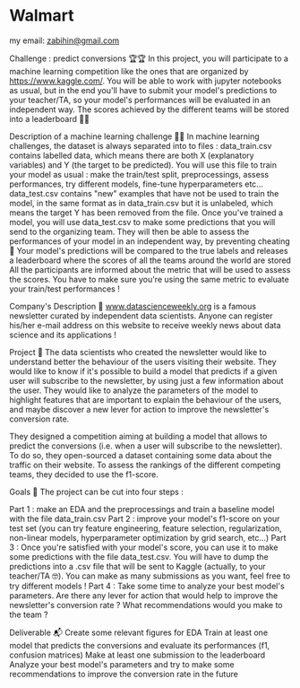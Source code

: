 # Walmart


my email: zabihin@gmail.com













Challenge : predict conversions 🏆🏆
In this project, you will participate to a machine learning competition like the ones that are organized by https://www.kaggle.com/. You will be able to work with jupyter notebooks as usual, but in the end you'll have to submit your model's predictions to your teacher/TA, so your model's performances will be evaluated in an independent way. The scores achieved by the different teams will be stored into a leaderboard 🏅🏅

Description of a machine learning challenge 🚴🚴
In machine learning challenges, the dataset is always separated into to files : data_train.csv contains labelled data, which means there are both X (explanatory variables) and Y (the target to be predicted). You will use this file to train your model as usual : make the train/test split, preprocessings, assess performances, try different models, fine-tune hyperparameters etc... data_test.csv contains "new" examples that have not be used to train the model, in the same format as in data_train.csv but it is unlabeled, which means the target Y has been removed from the file. Once you've trained a model, you will use data_test.csv to make some predictions that you will send to the organizing team. They will then be able to assess the performances of your model in an independent way, by preventing cheating 🤸 Your model's predictions will be compared to the true labels and releases a leaderboard where the scores of all the teams around the world are stored All the participants are informed about the metric that will be used to assess the scores. You have to make sure you're using the same metric to evaluate your train/test performances !

Company's Description 📇
www.datascienceweekly.org is a famous newsletter curated by independent data scientists. Anyone can register his/her e-mail address on this website to receive weekly news about data science and its applications !

Project 🚧
The data scientists who created the newsletter would like to understand better the behaviour of the users visiting their website. They would like to know if it's possible to build a model that predicts if a given user will subscribe to the newsletter, by using just a few information about the user. They would like to analyze the parameters of the model to highlight features that are important to explain the behaviour of the users, and maybe discover a new lever for action to improve the newsletter's conversion rate.

They designed a competition aiming at building a model that allows to predict the conversions (i.e. when a user will subscribe to the newsletter). To do so, they open-sourced a dataset containing some data about the traffic on their website. To assess the rankings of the different competing teams, they decided to use the f1-score.

Goals 🎯
The project can be cut into four steps :

Part 1 : make an EDA and the preprocessings and train a baseline model with the file data_train.csv Part 2 : improve your model's f1-score on your test set (you can try feature engineering, feature selection, regularization, non-linear models, hyperparameter optimization by grid search, etc...) Part 3 : Once you're satisfied with your model's score, you can use it to make some predictions with the file data_test.csv. You will have to dump the predictions into a .csv file that will be sent to Kaggle (actually, to your teacher/TA 🤓). You can make as many submissions as you want, feel free to try different models ! Part 4 : Take some time to analyze your best model's parameters. Are there any lever for action that would help to improve the newsletter's conversion rate ? What recommendations would you make to the team ?

Deliverable 📬
Create some relevant figures for EDA Train at least one model that predicts the conversions and evaluate its performances (f1, confusion matrices) Make at least one submission to the leaderboard Analyze your best model's parameters and try to make some recommendations to improve the conversion rate in the future
